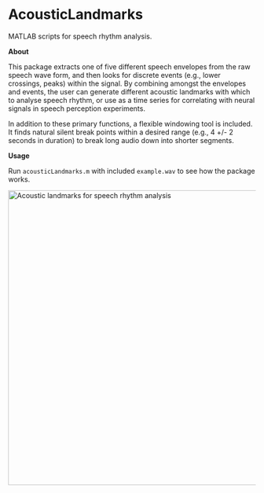# AcousticLandmarks
MATLAB scripts for speech rhythm analysis. 

**About**

This package extracts one of five different speech envelopes from the raw speech wave form, and then looks for discrete events (e.g., lower crossings, peaks) within the signal. By combining amongst the envelopes and events, the user can generate different acoustic landmarks with which to analyse speech rhythm, or use as a time series for correlating with neural signals in speech perception experiments.

In addition to these primary functions, a flexible windowing tool is included. It finds natural silent break points within a desired range (e.g., 4 +/- 2 seconds in duration) to break long audio down into shorter segments.

**Usage**

Run `acousticLandmarks.m` with included `example.wav` to see how the package works.

<img width="600" alt="Acoustic landmarks for speech rhythm analysis" src="https://user-images.githubusercontent.com/55560694/125111994-81cd2980-e0de-11eb-90e1-8912cdb7a037.png">
